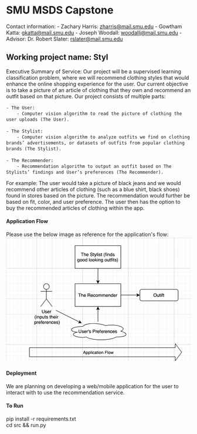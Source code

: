 # SMU MSDS Capstone
Contact information: 
    - Zachary Harris: zharris@mail.smu.edu
    - Gowtham Katta: gkatta@mail.smu.edu
    - Joseph Woodall: woodallj@mail.smu.edu
    - Advisor: Dr. Robert Slater: rslater@mail.smu.edu

## Working project name: Styl

Executive Summary of Service:
Our project will be a supervised learning classification problem, where we will recommend clothing styles that would enhance the online shopping experience for the user. Our current objective is to take a picture of an article of clothing that they own and recommend an outfit based on that picture. Our project consists of multiple parts:

    - The User:
        - Computer vision algorithm to read the picture of clothing the user uploads (The User).

    - The Stylist:
        - Computer vision algorithm to analyze outfits we find on clothing brands’ advertisements, or datasets of outfits from popular clothing brands (The Stylist).

    - The Recommender:
        - Recommendation algorithm to output an outfit based on The Stylists’ findings and User’s preferences (The Recommender).

For example:
The user would take a picture of black jeans and we would recommend other articles of clothing (such as a blue shirt, black shoes) found in stores based on the picture. 
The recommendation would further be based on fit, color, and user preference. 
The user then has the option to buy the recommended articles of clothing within the app. 

#### Application Flow
Please use the below image as reference for the application's flow: 
<img src = "Capstone Application Flow.png" alt = "Capstone Application Flow Diagram"/>

#### Deployment
We are planning on developing a web/mobile application for the user to interact with to use the recommendation service.

#### To Run
pip install -r requirements.txt  
cd src && run.py